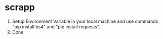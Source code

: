 # scrapp
1. Setup Environment Variable in your local machine and use commands "pip install bs4" and "pip install requests".
2. Done.
